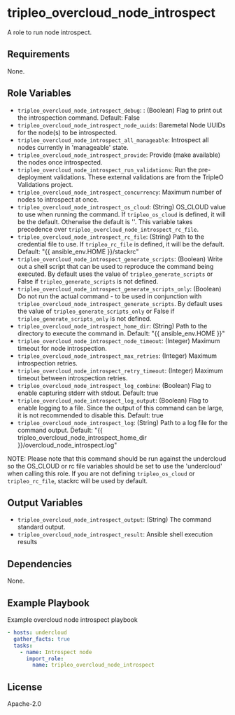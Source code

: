 tripleo_overcloud_node_introspect
=================================

A role to run node introspect.

Requirements
------------

None.

Role Variables
--------------

* `tripleo_overcloud_node_introspect_debug`: : (Boolean) Flag to print out the introspection command. Default: False
* `tripleo_overcloud_node_introspect_node_uuids`: Baremetal Node UUIDs for the node(s) to be introspected.
* `tripleo_overcloud_node_introspect_all_manageable`: Introspect all nodes currently in 'manageable' state.
* `tripleo_overcloud_node_introspect_provide`: Provide (make available) the nodes once introspected.
* `tripleo_overcloud_node_introspect_run_validations`: Run the pre-deployment validations.
  These external validations are from the TripleO Validations project.
* `tripleo_overcloud_node_introspect_concurrency`: Maximum number of nodes to introspect at once.
* `tripleo_overcloud_node_introspect_os_cloud`: (String) OS_CLOUD value to use when running the command. If `tripleo_os_cloud` is defined, it will be the default. Otherwise the default is ''. This variable takes precedence over `tripleo_overcloud_node_introspect_rc_file`.
* `tripleo_overcloud_node_introspect_rc_file`: (String) Path to the credential file to use. If `tripleo_rc_file` is defined, it will be the default. Default: "{{ ansible_env.HOME }}/stackrc"
* `tripleo_overcloud_node_introspect_generate_scripts`: (Boolean) Write out a shell script that can be used to reproduce the command being executed. By default uses the value of `tripleo_generate_scripts` or False if `tripleo_generate_scripts` is not defined.
* `tripleo_overcloud_node_introspect_generate_scripts_only`: (Boolean) Do not run the actual command - to be used in conjunction with `tripleo_overcloud_node_introspect_generate_scripts`. By default uses the value of `tripleo_generate_scripts_only` or False if `tripleo_generate_scripts_only` is not defined.
* `tripleo_overcloud_node_introspect_home_dir`: (String) Path to the directory to execute the command in. Default: "{{ ansible_env.HOME }}"
* `tripleo_overcloud_node_introspect_node_timeout`: (Integer) Maximum timeout for node introspection.
* `tripleo_overcloud_node_introspect_max_retries`: (Integer) Maximum introspection retries.
* `tripleo_overcloud_node_introspect_retry_timeout`: (Integer) Maximum timeout between introspection retries.
* `tripleo_overcloud_node_introspect_log_combine`: (Boolean) Flag to enable capturing stderr with stdout. Default: true
* `tripleo_overcloud_node_introspect_log_output`: (Boolean) Flag to enable logging to a file. Since the output of this command can be large, it is not recommended to disable this. Default: true
* `tripleo_overcloud_node_introspect_log`: (String) Path to a log file for the command output. Default: "{{ tripleo_overcloud_node_introspect_home_dir }}/overcloud_node_introspect.log"

NOTE: Please note that this command should be run against the undercloud so the
OS_CLOUD or rc file variables should be set to use the 'undercloud' when
calling this role. If you are not defining `tripleo_os_cloud` or `tripleo_rc_file`,
stackrc will be used by default.

Output Variables
----------------

* `tripleo_overcloud_node_introspect_output`: (String) The command standard output.
* `tripleo_overcloud_node_introspect_result`: Ansible shell execution results

Dependencies
------------

None.

Example Playbook
----------------

Example overcloud node introspect playbook

```yaml
- hosts: undercloud
  gather_facts: true
  tasks:
    - name: Introspect node
      import_role:
        name: tripleo_overcloud_node_introspect
```

License
-------

Apache-2.0
